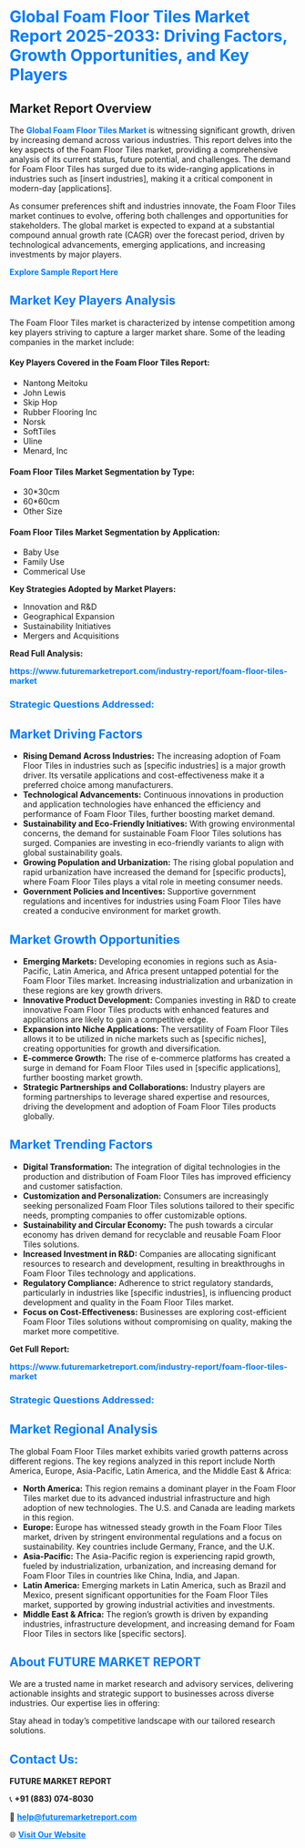 <h1 style="color: #007BFF;">Global Foam Floor Tiles Market Report 2025-2033: Driving Factors, Growth Opportunities, and Key Players</h1>

<section id="overview">
<h2>Market Report Overview</h2>
<p>The <a href="https://www.futuremarketreport.com/industry-report/foam-floor-tiles-market" style="color: #007BFF; text-decoration: none;"><strong>Global Foam Floor Tiles Market</strong></a> is witnessing significant growth, driven by increasing demand across various industries. This report delves into the key aspects of the Foam Floor Tiles market, providing a comprehensive analysis of its current status, future potential, and challenges. The demand for Foam Floor Tiles has surged due to its wide-ranging applications in industries such as [insert industries], making it a critical component in modern-day [applications].</p>
<p>As consumer preferences shift and industries innovate, the Foam Floor Tiles market continues to evolve, offering both challenges and opportunities for stakeholders. The global market is expected to expand at a substantial compound annual growth rate (CAGR) over the forecast period, driven by technological advancements, emerging applications, and increasing investments by major players.</p>
</section>

<section id="overview">
<p><a href="https://www.futuremarketreport.com/request-sample/reportId=40867" style="color: #007BFF; text-decoration: none;"><strong>Explore Sample Report Here</strong></a></p>
</section>

<section id="key-players">
<h2 style="color: #007BFF;">Market Key Players Analysis</h2>
<p>The Foam Floor Tiles market is characterized by intense competition among key players striving to capture a larger market share. Some of the leading companies in the market include:</p>
<h4>Key Players Covered in the Foam Floor Tiles Report:</h4>
<ul><li>Nantong Meitoku</li><li>John Lewis</li><li>Skip Hop</li><li>Rubber Flooring Inc</li><li>Norsk</li><li>SoftTiles</li><li>Uline</li><li>Menard, Inc</li></ul>
<h4>Foam Floor Tiles Market Segmentation by Type:</h4>
<ul><li>30*30cm</li><li>60*60cm</li><li>Other Size</li></ul>

<h4>Foam Floor Tiles Market Segmentation by Application:</h4>
<ul><li>Baby Use</li><li>Family Use</li><li>Commerical Use</li></ul>
<p><strong>Key Strategies Adopted by Market Players:</strong></p>
<ul>
<li>Innovation and R&D</li>
<li>Geographical Expansion</li>
<li>Sustainability Initiatives</li>
<li>Mergers and Acquisitions</li>
</ul>
</section>

<section>
<p><strong>Read Full Analysis: </strong></p><a href="https://www.futuremarketreport.com/industry-report/foam-floor-tiles-market" style="color: #007BFF; text-decoration: none;"><strong>https://www.futuremarketreport.com/industry-report/foam-floor-tiles-market</strong></a>
<h3 style="color: #007BFF;">Strategic Questions Addressed:</h3>
</section>

<section id="driving-factors">
<h2 style="color: #007BFF;">Market Driving Factors</h2>
<ul>
<li><strong>Rising Demand Across Industries:</strong> The increasing adoption of Foam Floor Tiles in industries such as [specific industries] is a major growth driver. Its versatile applications and cost-effectiveness make it a preferred choice among manufacturers.</li>
<li><strong>Technological Advancements:</strong> Continuous innovations in production and application technologies have enhanced the efficiency and performance of Foam Floor Tiles, further boosting market demand.</li>
<li><strong>Sustainability and Eco-Friendly Initiatives:</strong> With growing environmental concerns, the demand for sustainable Foam Floor Tiles solutions has surged. Companies are investing in eco-friendly variants to align with global sustainability goals.</li>
<li><strong>Growing Population and Urbanization:</strong> The rising global population and rapid urbanization have increased the demand for [specific products], where Foam Floor Tiles plays a vital role in meeting consumer needs.</li>
<li><strong>Government Policies and Incentives:</strong> Supportive government regulations and incentives for industries using Foam Floor Tiles have created a conducive environment for market growth.</li>
</ul>
</section>

<section id="growth-opportunities">
<h2 style="color: #007BFF;">Market Growth Opportunities</h2>
<ul>
<li><strong>Emerging Markets:</strong> Developing economies in regions such as Asia-Pacific, Latin America, and Africa present untapped potential for the Foam Floor Tiles market. Increasing industrialization and urbanization in these regions are key growth drivers.</li>
<li><strong>Innovative Product Development:</strong> Companies investing in R&D to create innovative Foam Floor Tiles products with enhanced features and applications are likely to gain a competitive edge.</li>
<li><strong>Expansion into Niche Applications:</strong> The versatility of Foam Floor Tiles allows it to be utilized in niche markets such as [specific niches], creating opportunities for growth and diversification.</li>
<li><strong>E-commerce Growth:</strong> The rise of e-commerce platforms has created a surge in demand for Foam Floor Tiles used in [specific applications], further boosting market growth.</li>
<li><strong>Strategic Partnerships and Collaborations:</strong> Industry players are forming partnerships to leverage shared expertise and resources, driving the development and adoption of Foam Floor Tiles products globally.</li>
</ul>
</section>

<section id="trending-factors">
<h2 style="color: #007BFF;">Market Trending Factors</h2>
<ul>
<li><strong>Digital Transformation:</strong> The integration of digital technologies in the production and distribution of Foam Floor Tiles has improved efficiency and customer satisfaction.</li>
<li><strong>Customization and Personalization:</strong> Consumers are increasingly seeking personalized Foam Floor Tiles solutions tailored to their specific needs, prompting companies to offer customizable options.</li>
<li><strong>Sustainability and Circular Economy:</strong> The push towards a circular economy has driven demand for recyclable and reusable Foam Floor Tiles solutions.</li>
<li><strong>Increased Investment in R&D:</strong> Companies are allocating significant resources to research and development, resulting in breakthroughs in Foam Floor Tiles technology and applications.</li>
<li><strong>Regulatory Compliance:</strong> Adherence to strict regulatory standards, particularly in industries like [specific industries], is influencing product development and quality in the Foam Floor Tiles market.</li>
<li><strong>Focus on Cost-Effectiveness:</strong> Businesses are exploring cost-efficient Foam Floor Tiles solutions without compromising on quality, making the market more competitive.</li>
</ul>
</section>

<section>
<p><strong>Get Full Report: </strong></p><a href="https://www.futuremarketreport.com/industry-report/foam-floor-tiles-market" style="color: #007BFF; text-decoration: none;"><strong>https://www.futuremarketreport.com/industry-report/foam-floor-tiles-market</strong></a>
<h3 style="color: #007BFF;">Strategic Questions Addressed:</h3>
</section>


<section id="regional-analysis">
<h2 style="color: #007BFF;">Market Regional Analysis</h2>
<p>The global Foam Floor Tiles market exhibits varied growth patterns across different regions. The key regions analyzed in this report include North America, Europe, Asia-Pacific, Latin America, and the Middle East & Africa:</p>
<ul>
<li><strong>North America:</strong> This region remains a dominant player in the Foam Floor Tiles market due to its advanced industrial infrastructure and high adoption of new technologies. The U.S. and Canada are leading markets in this region.</li>
<li><strong>Europe:</strong> Europe has witnessed steady growth in the Foam Floor Tiles market, driven by stringent environmental regulations and a focus on sustainability. Key countries include Germany, France, and the U.K.</li>
<li><strong>Asia-Pacific:</strong> The Asia-Pacific region is experiencing rapid growth, fueled by industrialization, urbanization, and increasing demand for Foam Floor Tiles in countries like China, India, and Japan.</li>
<li><strong>Latin America:</strong> Emerging markets in Latin America, such as Brazil and Mexico, present significant opportunities for the Foam Floor Tiles market, supported by growing industrial activities and investments.</li>
<li><strong>Middle East & Africa:</strong> The region’s growth is driven by expanding industries, infrastructure development, and increasing demand for Foam Floor Tiles in sectors like [specific sectors].</li>
</ul>
</section>

<footer>
<h2 style="color: #007BFF;">About FUTURE MARKET REPORT</h2>
<p>We are a trusted name in market research and advisory services, delivering actionable insights and strategic support to businesses across diverse industries. Our expertise lies in offering:</p>

<p>Stay ahead in today’s competitive landscape with our tailored research solutions.</p>

<h2 style="color: #007BFF;">Contact Us:</h2>
<p><strong>FUTURE MARKET REPORT</strong></p>
<p>📞 <strong>+91 (883) 074-8030</strong></p>
<p>📧 <strong><a href="mailto:help@futuremarketreport.com" style="color: #007BFF;">help@futuremarketreport.com</a></strong></p>
<p>🌐 <strong><a href="https://www.futuremarketreport.com/" style="color: #007BFF;">Visit Our Website</a></strong></p>
</footer>